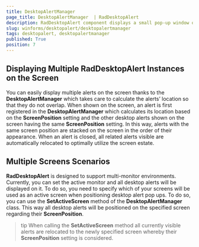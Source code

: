 ```yaml
---
title: DesktopAlertManager 
page_title: DesktopAlertManager  | RadDesktopAlert
description: RadDesktopAlert component displays a small pop-up window on the screen to notify the user that a specific event has occurred in the application. 
slug: winforms/desktopalert/desktopalertmanager 
tags: desktopalert, desktopalertmanager
published: True
position: 7
---
```


## Displaying Multiple RadDesktopAlert Instances on the Screen
 
You can easily display multiple alerts on the screen thanks to the __DesktopAlertManager__ which takes care to calculate the alerts’ location so that they do not overlap. When shown on the screen, an alert is first registered in the __DesktopAlertManager__ which calculates its location based on the __ScreenPosition__ setting and the other desktop alerts shown on the screen having the same __ScreenPosition__ setting. In this way, alerts with the same screen position are stacked on the screen in the order of their appearance. When an alert is closed, all related alerts visible are automatically relocated to optimally utilize the screen estate.

## Multiple Screens Scenarios

__RadDesktopAlert__ is designed to support multi-monitor environments. Currently, you can set the active monitor and all desktop alerts will be displayed on it. To do so, you need to specify which of your screens will be used as an active screen when positioning desktop alert pop ups. To do so, you can use the __SetActiveScreen__ method of the __DesktopAlertManager__ class. This way all desktop alerts will be positioned on the specified screen regarding their __ScreenPosition__.

>tip When calling the __SetActiveScreen__ method all currently visible alerts are relocated to the newly specified screen whereby their __ScreenPosition__ setting is considered.
>
